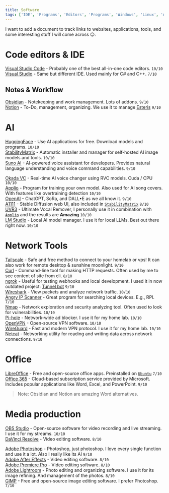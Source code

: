 ```yaml
---
title: Software
tags: ['IDE', 'Programs', 'Editors', 'Programs', 'Windows', 'Linux', 'AI']
---
```


I want to add a document to track links to websites, applications, tools, and some interesting stuff I will come across 😉.

# Code editors & IDE

[Visual Studio Code](https://code.visualstudio.com/) - Probably one of the best all-in-one code editors. ```10/10``` <br />
[Visual Studio](https://code.visualstudio.com/) - Same but different IDE. Used mainly for C# and C++. ```7/10``` <br />

## Notes & Workflow

[Obsidian](https://obsidian.md/) - Notekeeping and work management. Lots of addons. ```9/10``` <br />
[Notion](https://notion.so) - To-Do, management, organizing. We use it to manage [Esteris](https://esteris.eu) ```9/10``` <br />

# AI

[HuggingFace](https://huggingface.co/) - Use AI applications for free. Download models and programs. ```10/10``` <br />
[StabilityMatrix](https://github.com/LykosAI/StabilityMatrix) - Automatic installer and manager for self-hosted AI image models and tools. ```10/10``` <br />
[Suno AI](https://suno.ai/) - AI-powered voice assistant for developers. Provides natural language understanding and voice command capabilities. ```9/10``` <br />


[Okada VC](https://github.com/w-okada/voice-changer) - Real-time AI voice changer using RVC models. Cuda / CPU ```10/10``` <br />
[Applio](https://applio.org/) - Program for training your own model. Also used for AI song covers. With features like overtraining detection ```10/10``` <br />
[OpenAI](https://openai.com/) - ChatGPT, SoRa, and DALL•E as we all know it. ```9/10``` <br />
[A1111](https://huggingface.co/) - Stable Diffusion web UI, also included in [`StabilityMatrix`](#ai)  ```8/10``` <br />
[UVR3](https://ultimatevocalremover.com/) - Ultimate Vocal Remover, I personally use it in combination with [`Applio`](#ai) and the results are **Amazing** ```10/10```<br />
[LM Studio](https://lmstudio.ai/) - Local AI model manager. I use it for local LLMs. Best out there right now. ```10/10``` <br />
# Network Tools

[Tailscale](https://tailscale.com/) - Safe and free method to connect to your homelab or vps! It can also work for remote desktop & sunshine moonlight.  ```9/10``` <br />
[Curl](https://curl.se/) - Command-line tool for making HTTP requests. Often used by me to see content of site from cli. ```8/10``` <br />
[ngrok](https://ngrok.com/) - Useful for testing webhooks and local development. I used it in now outdated project: [Tunnel bot](https://github.com/wrexik/discord-tunnel-bot)  ```9/10``` <br />
[Wireshark](https://www.wireshark.org/) - View packets and analyze network traffic. ```10/10``` <br />
[Angry IP Scanner](https://angryip.org/) - Great program for searching local devices. E.g., RPI. ```7/10``` <br />
[Nmap](https://nmap.org/) - Network exploration and security analyzing tool. Often used to look for vulnerabilities. ```10/10``` <br />
[Pi-hole](https://pi-hole.net/) - Network-wide ad blocker. I use it for my home lab. ```10/10``` <br />
[OpenVPN](https://openvpn.net/) - Open-source VPN software. ```10/10``` <br />
[WireGuard](https://www.wireguard.com/) - Fast and modern VPN protocol. I use it for my home lab. ```10/10``` <br />
[Netcat](https://netcat.sourceforge.net/) - Networking utility for reading and writing data across network connections. ```9/10``` <br />

# Office

[LibreOffice](https://www.libreoffice.org/) - Free and open-source office apps. Preinstalled on [`Ubuntu`](https://wrexik.xyz/index/OSs) ```7/10``` <br />
[Office 365](https://www.office.com/) - Cloud-based subscription service provided by Microsoft. Includes popular applications like Word, Excel, and PowerPoint. ```9/10``` <br />
> Note: Obsidian and Notion are amazing Word alternatives.

# Media production
[OBS Studio](https://obsproject.com/) - Open-source software for video recording and live streaming. I use it for my streams. ```10/10``` <br />
[DaVinci Resolve](https://www.blackmagicdesign.com/products/davinciresolve/) - Video editing software. ```8/10``` <br />

[Adobe Photoshop](https://www.adobe.com/products/photoshop.html) - Photoshop, just photoshop. I love every single function and use it a lot. Also I really like its AI ```9/10``` <br />
[Adobe After Effects](https://www.adobe.com/products/aftereffects.html) - Video editing software. ```8/10``` <br />
[Adobe Premiere Pro](https://www.adobe.com/products/premiere.html) - Video editing software. ```8/10``` <br />
[Adobe Lightroom](https://www.adobe.com/products/photoshop-lightroom.html) - Photo editing and organizing software. I use it for its image refining. And management of the photos. ```8/10``` <br />
[GIMP](https://www.gimp.org/) - Free and open-source image editing software. I prefer Photoshop. ```7/10``` <br />